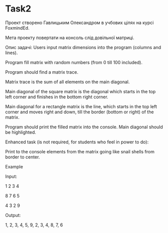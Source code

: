 # Task2

Проект створено Гавлицьким Олександром в учбових цілях на курсі FoxmindEd.

Мета проекту повертати на консоль слід довільної матриці.

Опис задачі:
Users input matrix dimensions into the program (columns and lines).

Program fill matrix with random numbers (from 0 till 100 included).



Program should find a matrix trace.

Matrix trace is the sum of all elements on the main diagonal.

Main diagonal of the square matrix is the diagonal which starts in the top left corner and finishes in the bottom right corner.

Main diagonal for a rectangle matrix is the line, which starts in the top left corner and moves right and down, till the border (bottom or right) of the matrix.


Program should print the filled matrix into the console. Main diagonal should be highlighted.





Enhanced task (is not required, for students who feel in power to do):

Print to the console elements from the matrix going like snail shells from border to center.

Example

Input:

1 2 3 4

8 7 6 5

4 3 2 9

Output:

1, 2, 3, 4, 5, 9, 2, 3, 4, 8, 7, 6